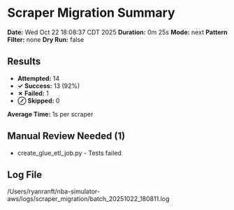 # Scraper Migration Summary

**Date:** Wed Oct 22 18:08:37 CDT 2025
**Duration:** 0m 25s
**Mode:** next
**Pattern Filter:** none
**Dry Run:** false

## Results

- **Attempted:** 14
- **✓ Success:** 13 (92%)
- **✗ Failed:** 1
- **⊘ Skipped:** 0

**Average Time:** 1s per scraper

## Manual Review Needed (1)

- create_glue_etl_job.py - Tests failed

## Log File

/Users/ryanranft/nba-simulator-aws/logs/scraper_migration/batch_20251022_180811.log
